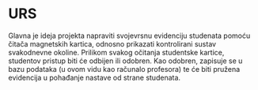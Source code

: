 # URS

Glavna je ideja projekta napraviti svojevrsnu evidenciju studenata pomoću čitača magnetskih
kartica, odnosno prikazati kontrolirani sustav svakodnevne okoline. Prilikom svakog očitanja
studentske kartice, studentov pristup biti će odbijen ili odobren. Kao odobren, zapisuje se u bazu
podataka (u ovom vidu kao računalo profesora) te će biti pružena evidencija u pohađanje nastave
od strane studenata.
